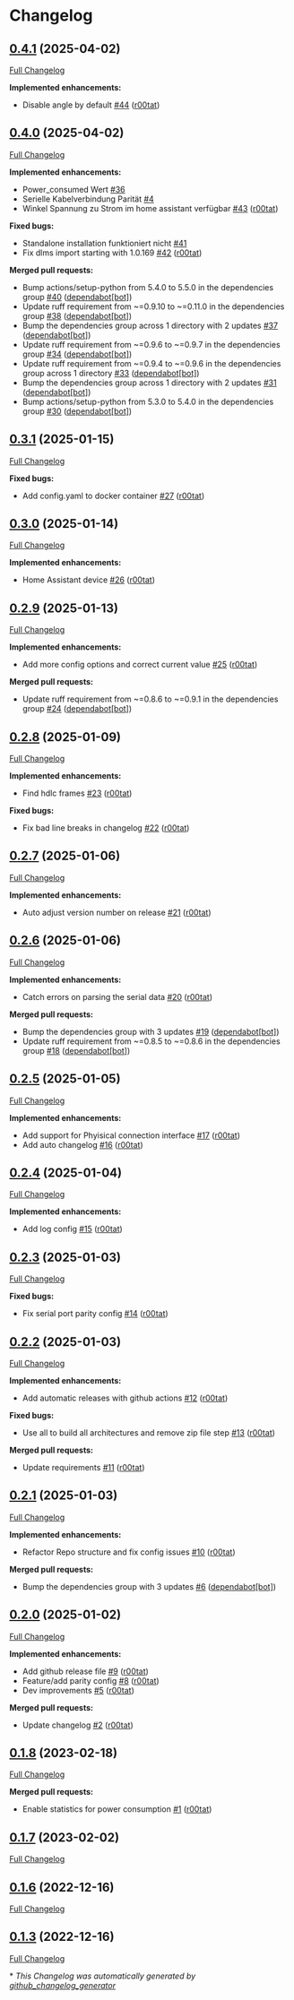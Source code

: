 # Changelog

## [0.4.1](https://github.com/r00tat/smartmeter_homeassistant_burgenland/tree/0.4.1) (2025-04-02)

[Full Changelog](https://github.com/r00tat/smartmeter_homeassistant_burgenland/compare/0.4.0...0.4.1)

**Implemented enhancements:**

- Disable angle by default [\#44](https://github.com/r00tat/smartmeter_homeassistant_burgenland/pull/44) ([r00tat](https://github.com/r00tat))

## [0.4.0](https://github.com/r00tat/smartmeter_homeassistant_burgenland/tree/0.4.0) (2025-04-02)

[Full Changelog](https://github.com/r00tat/smartmeter_homeassistant_burgenland/compare/0.3.1...0.4.0)

**Implemented enhancements:**

- Power\_consumed Wert [\#36](https://github.com/r00tat/smartmeter_homeassistant_burgenland/issues/36)
- Serielle Kabelverbindung Parität [\#4](https://github.com/r00tat/smartmeter_homeassistant_burgenland/issues/4)
- Winkel Spannung zu Strom im home assistant verfügbar [\#43](https://github.com/r00tat/smartmeter_homeassistant_burgenland/pull/43) ([r00tat](https://github.com/r00tat))

**Fixed bugs:**

- Standalone installation funktioniert nicht [\#41](https://github.com/r00tat/smartmeter_homeassistant_burgenland/issues/41)
- Fix dlms import starting with 1.0.169 [\#42](https://github.com/r00tat/smartmeter_homeassistant_burgenland/pull/42) ([r00tat](https://github.com/r00tat))

**Merged pull requests:**

- Bump actions/setup-python from 5.4.0 to 5.5.0 in the dependencies group [\#40](https://github.com/r00tat/smartmeter_homeassistant_burgenland/pull/40) ([dependabot[bot]](https://github.com/apps/dependabot))
- Update ruff requirement from ~=0.9.10 to ~=0.11.0 in the dependencies group [\#38](https://github.com/r00tat/smartmeter_homeassistant_burgenland/pull/38) ([dependabot[bot]](https://github.com/apps/dependabot))
- Bump the dependencies group across 1 directory with 2 updates [\#37](https://github.com/r00tat/smartmeter_homeassistant_burgenland/pull/37) ([dependabot[bot]](https://github.com/apps/dependabot))
- Update ruff requirement from ~=0.9.6 to ~=0.9.7 in the dependencies group [\#34](https://github.com/r00tat/smartmeter_homeassistant_burgenland/pull/34) ([dependabot[bot]](https://github.com/apps/dependabot))
- Update ruff requirement from ~=0.9.4 to ~=0.9.6 in the dependencies group across 1 directory [\#33](https://github.com/r00tat/smartmeter_homeassistant_burgenland/pull/33) ([dependabot[bot]](https://github.com/apps/dependabot))
- Bump the dependencies group across 1 directory with 2 updates [\#31](https://github.com/r00tat/smartmeter_homeassistant_burgenland/pull/31) ([dependabot[bot]](https://github.com/apps/dependabot))
- Bump actions/setup-python from 5.3.0 to 5.4.0 in the dependencies group [\#30](https://github.com/r00tat/smartmeter_homeassistant_burgenland/pull/30) ([dependabot[bot]](https://github.com/apps/dependabot))

## [0.3.1](https://github.com/r00tat/smartmeter_homeassistant_burgenland/tree/0.3.1) (2025-01-15)

[Full Changelog](https://github.com/r00tat/smartmeter_homeassistant_burgenland/compare/0.3.0...0.3.1)

**Fixed bugs:**

- Add config.yaml to docker container [\#27](https://github.com/r00tat/smartmeter_homeassistant_burgenland/pull/27) ([r00tat](https://github.com/r00tat))

## [0.3.0](https://github.com/r00tat/smartmeter_homeassistant_burgenland/tree/0.3.0) (2025-01-14)

[Full Changelog](https://github.com/r00tat/smartmeter_homeassistant_burgenland/compare/0.2.9...0.3.0)

**Implemented enhancements:**

- Home Assistant device [\#26](https://github.com/r00tat/smartmeter_homeassistant_burgenland/pull/26) ([r00tat](https://github.com/r00tat))

## [0.2.9](https://github.com/r00tat/smartmeter_homeassistant_burgenland/tree/0.2.9) (2025-01-13)

[Full Changelog](https://github.com/r00tat/smartmeter_homeassistant_burgenland/compare/0.2.8...0.2.9)

**Implemented enhancements:**

- Add more config options and correct current value [\#25](https://github.com/r00tat/smartmeter_homeassistant_burgenland/pull/25) ([r00tat](https://github.com/r00tat))

**Merged pull requests:**

- Update ruff requirement from ~=0.8.6 to ~=0.9.1 in the dependencies group [\#24](https://github.com/r00tat/smartmeter_homeassistant_burgenland/pull/24) ([dependabot[bot]](https://github.com/apps/dependabot))

## [0.2.8](https://github.com/r00tat/smartmeter_homeassistant_burgenland/tree/0.2.8) (2025-01-09)

[Full Changelog](https://github.com/r00tat/smartmeter_homeassistant_burgenland/compare/0.2.7...0.2.8)

**Implemented enhancements:**

- Find hdlc frames [\#23](https://github.com/r00tat/smartmeter_homeassistant_burgenland/pull/23) ([r00tat](https://github.com/r00tat))

**Fixed bugs:**

- Fix bad line breaks in changelog [\#22](https://github.com/r00tat/smartmeter_homeassistant_burgenland/pull/22) ([r00tat](https://github.com/r00tat))

## [0.2.7](https://github.com/r00tat/smartmeter_homeassistant_burgenland/tree/0.2.7) (2025-01-06)

[Full Changelog](https://github.com/r00tat/smartmeter_homeassistant_burgenland/compare/0.2.6...0.2.7)

**Implemented enhancements:**

- Auto adjust version number on release [\#21](https://github.com/r00tat/smartmeter_homeassistant_burgenland/pull/21) ([r00tat](https://github.com/r00tat))

## [0.2.6](https://github.com/r00tat/smartmeter_homeassistant_burgenland/tree/0.2.6) (2025-01-06)

[Full Changelog](https://github.com/r00tat/smartmeter_homeassistant_burgenland/compare/0.2.5...0.2.6)

**Implemented enhancements:**

- Catch errors on parsing the serial data [\#20](https://github.com/r00tat/smartmeter_homeassistant_burgenland/pull/20) ([r00tat](https://github.com/r00tat))

**Merged pull requests:**

- Bump the dependencies group with 3 updates [\#19](https://github.com/r00tat/smartmeter_homeassistant_burgenland/pull/19) ([dependabot[bot]](https://github.com/apps/dependabot))
- Update ruff requirement from ~=0.8.5 to ~=0.8.6 in the dependencies group [\#18](https://github.com/r00tat/smartmeter_homeassistant_burgenland/pull/18) ([dependabot[bot]](https://github.com/apps/dependabot))

## [0.2.5](https://github.com/r00tat/smartmeter_homeassistant_burgenland/tree/0.2.5) (2025-01-05)

[Full Changelog](https://github.com/r00tat/smartmeter_homeassistant_burgenland/compare/0.2.4...0.2.5)

**Implemented enhancements:**

- Add support for Phyisical connection interface [\#17](https://github.com/r00tat/smartmeter_homeassistant_burgenland/pull/17) ([r00tat](https://github.com/r00tat))
- Add auto changelog [\#16](https://github.com/r00tat/smartmeter_homeassistant_burgenland/pull/16) ([r00tat](https://github.com/r00tat))

## [0.2.4](https://github.com/r00tat/smartmeter_homeassistant_burgenland/tree/0.2.4) (2025-01-04)

[Full Changelog](https://github.com/r00tat/smartmeter_homeassistant_burgenland/compare/0.2.3...0.2.4)

**Implemented enhancements:**

- Add log config [\#15](https://github.com/r00tat/smartmeter_homeassistant_burgenland/pull/15) ([r00tat](https://github.com/r00tat))

## [0.2.3](https://github.com/r00tat/smartmeter_homeassistant_burgenland/tree/0.2.3) (2025-01-03)

[Full Changelog](https://github.com/r00tat/smartmeter_homeassistant_burgenland/compare/0.2.2...0.2.3)

**Fixed bugs:**

- Fix serial port parity config [\#14](https://github.com/r00tat/smartmeter_homeassistant_burgenland/pull/14) ([r00tat](https://github.com/r00tat))

## [0.2.2](https://github.com/r00tat/smartmeter_homeassistant_burgenland/tree/0.2.2) (2025-01-03)

[Full Changelog](https://github.com/r00tat/smartmeter_homeassistant_burgenland/compare/0.2.1...0.2.2)

**Implemented enhancements:**

- Add automatic releases with github actions [\#12](https://github.com/r00tat/smartmeter_homeassistant_burgenland/pull/12) ([r00tat](https://github.com/r00tat))

**Fixed bugs:**

- Use all to build all architectures and remove zip file step [\#13](https://github.com/r00tat/smartmeter_homeassistant_burgenland/pull/13) ([r00tat](https://github.com/r00tat))

**Merged pull requests:**

- Update requirements [\#11](https://github.com/r00tat/smartmeter_homeassistant_burgenland/pull/11) ([r00tat](https://github.com/r00tat))

## [0.2.1](https://github.com/r00tat/smartmeter_homeassistant_burgenland/tree/0.2.1) (2025-01-03)

[Full Changelog](https://github.com/r00tat/smartmeter_homeassistant_burgenland/compare/0.2.0...0.2.1)

**Implemented enhancements:**

- Refactor Repo structure and fix config issues [\#10](https://github.com/r00tat/smartmeter_homeassistant_burgenland/pull/10) ([r00tat](https://github.com/r00tat))

**Merged pull requests:**

- Bump the dependencies group with 3 updates [\#6](https://github.com/r00tat/smartmeter_homeassistant_burgenland/pull/6) ([dependabot[bot]](https://github.com/apps/dependabot))

## [0.2.0](https://github.com/r00tat/smartmeter_homeassistant_burgenland/tree/0.2.0) (2025-01-02)

[Full Changelog](https://github.com/r00tat/smartmeter_homeassistant_burgenland/compare/0.1.8...0.2.0)

**Implemented enhancements:**

- Add github release file [\#9](https://github.com/r00tat/smartmeter_homeassistant_burgenland/pull/9) ([r00tat](https://github.com/r00tat))
- Feature/add parity config [\#8](https://github.com/r00tat/smartmeter_homeassistant_burgenland/pull/8) ([r00tat](https://github.com/r00tat))
- Dev improvements [\#5](https://github.com/r00tat/smartmeter_homeassistant_burgenland/pull/5) ([r00tat](https://github.com/r00tat))

**Merged pull requests:**

- Update changelog [\#2](https://github.com/r00tat/smartmeter_homeassistant_burgenland/pull/2) ([r00tat](https://github.com/r00tat))

## [0.1.8](https://github.com/r00tat/smartmeter_homeassistant_burgenland/tree/0.1.8) (2023-02-18)

[Full Changelog](https://github.com/r00tat/smartmeter_homeassistant_burgenland/compare/0.1.7...0.1.8)

**Merged pull requests:**

- Enable statistics for power consumption [\#1](https://github.com/r00tat/smartmeter_homeassistant_burgenland/pull/1) ([r00tat](https://github.com/r00tat))

## [0.1.7](https://github.com/r00tat/smartmeter_homeassistant_burgenland/tree/0.1.7) (2023-02-02)

[Full Changelog](https://github.com/r00tat/smartmeter_homeassistant_burgenland/compare/0.1.6...0.1.7)

## [0.1.6](https://github.com/r00tat/smartmeter_homeassistant_burgenland/tree/0.1.6) (2022-12-16)

[Full Changelog](https://github.com/r00tat/smartmeter_homeassistant_burgenland/compare/0.1.3...0.1.6)

## [0.1.3](https://github.com/r00tat/smartmeter_homeassistant_burgenland/tree/0.1.3) (2022-12-16)

[Full Changelog](https://github.com/r00tat/smartmeter_homeassistant_burgenland/compare/1f7d0e2db82d0075942757570c2445b581f20976...0.1.3)



\* *This Changelog was automatically generated by [github_changelog_generator](https://github.com/github-changelog-generator/github-changelog-generator)*
